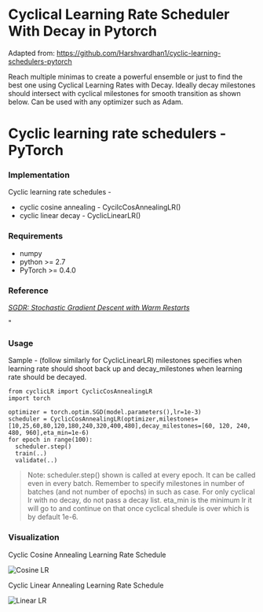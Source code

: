 # Cyclical Learning Rate Scheduler With Decay in Pytorch

Adapted from: https://github.com/Harshvardhan1/cyclic-learning-schedulers-pytorch

Reach multiple minimas to create a powerful ensemble or just to find the best one using Cyclical Learning Rates with Decay. Ideally decay milestones should intersect with cyclical milestones for smooth transition as shown below. Can be used with any optimizer such as Adam.




# Cyclic learning rate schedulers -PyTorch

### Implementation
Cyclic learning rate schedules -
- cyclic cosine annealing - CycilcCosAnnealingLR()
- cyclic linear decay - CyclicLinearLR()

### Requirements
- numpy 
- python >= 2.7
- PyTorch >= 0.4.0

### Reference
<a href= https://arxiv.org/pdf/1608.03983.pdf> *SGDR: Stochastic Gradient Descent with Warm Restarts* </a>

"

### Usage
Sample - (follow similarly for CyclicLinearLR)
milestones specifies when learning rate should shoot back up and decay_milestones when learning rate should be decayed.
```
from cyclicLR import CyclicCosAnnealingLR
import torch

optimizer = torch.optim.SGD(model.parameters(),lr=1e-3)
scheduler = CyclicCosAnnealingLR(optimizer,milestones=[10,25,60,80,120,180,240,320,400,480],decay_milestones=[60, 120, 240, 480, 960],eta_min=1e-6)
for epoch in range(100):
  scheduler.step()
  train(..)
  validate(..)
```
>Note: scheduler.step() shown is called at every epoch. It can be called even in every batch. Remember to specify milestones in number of batches (and not number of epochs) in such as case. For only cyclical lr with no decay, do not pass a decay list. eta_min is the minimum lr it will go to and continue on that once cyclical shedule is over which is by default 1e-6.


### Visualization
Cyclic Cosine Annealing Learning Rate Schedule

![Cosine LR](https://github.com/bluesky314/Cyclical_LR_Scheduler_With_Decay_Pytorch/blob/master/cyc.png)


Cyclic Linear Annealing Learning Rate Schedule

![Linear LR](https://github.com/bluesky314/Cyclical_LR_Scheduler_With_Decay_Pytorch/blob/master/linear.png)
